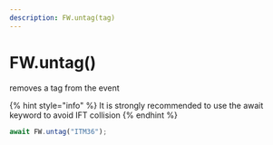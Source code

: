 ```yaml
---
description: FW.untag(tag)
---
```


# FW.untag\(\)

removes a tag from the event

{% hint style="info" %}
It is strongly recommended to use the await keyword to avoid IFT collision
{% endhint %}

```javascript
await FW.untag("ITM36");
```

